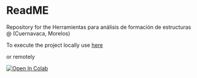 # ReadME

Repository for the Herramientas para análisis de formación de estructuras @ (Cuernavaca, Morelos)

To execute the project locally use [here](https://github.com/henoriega/Methods_2024_ICF/blob/main/Tutorial.ipynb)

or remotely

[![Open In Colab]([https://colab.research.google.com/assets/colab-badge.svg)](https://colab.research.google.com/github/alejandroaviles/WL_MACSS-2023/blob/main/Project3_xipm_from_simulations.ipynb](https://drive.google.com/file/d/1bbCbqfVgYzvK4tmq5TQ0hL3a5LinKyoY/view?usp=sharing)) 
